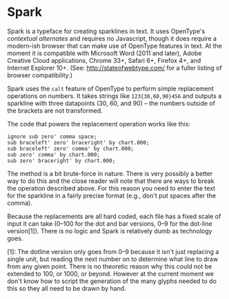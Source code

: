 # Spark

Spark is a typeface for creating sparklines in text. It uses OpenType's *contextual alternates* and requires no Javascript, though it does require a modern-ish browser that can make use of OpenType features in text. At the moment it is compatible with Microsoft Word (2011 and later), Adobe Creative Cloud applications, Chrome 33+, Safari 6+, Firefox 4+, and Internet Explorer 10+. (See: http://stateofwebtype.com/ for a fuller listing of browser compatibility.)

Spark uses the `calt` feature of OpenType to perform simple replacement operations on numbers. It takes strings like `123{30,60,90}456` and outputs a sparkline with three datapoints (30, 60, and 90) – the numbers outside of the brackets are not transformed.

The code that powers the replacement operation works like this:

```
ignore sub zero' comma space;
sub braceleft' zero' braceright' by chart.000;
sub braceleft' zero' comma' by chart.000;
sub zero' comma' by chart.000;
sub zero' braceright' by chart.000;
```

The method is a bit brute-force in nature. There is very possibly a better way to do this and the close reader will note that there are ways to break the operation described above. For this reason you need to enter the text for the sparkline in a fairly precise format (e.g., don't put spaces after the comma).

Because the replacements are all hard coded, each file has a fixed scale of input it can take (0–100 for the dot and bar versions, 0–9 for the dot-line version[1]). There is no logic and Spark is relatively dumb as technology goes.

[1]: The dotline version only goes from 0–9 because it isn't just replacing a single unit, but reading the next number on to determine what line to draw from any given point. There is no theoretic reason why this could not be extended to 100, or 1000, or beyond. However at the current moment we don't know how to script the generation of the many glyphs needed to do this so they all need to be drawn by hand.
